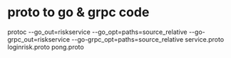 # proto to go & grpc code

protoc --go_out=riskservice --go_opt=paths=source_relative --go-grpc_out=riskservice --go-grpc_opt=paths=source_relative service.proto loginrisk.proto pong.proto